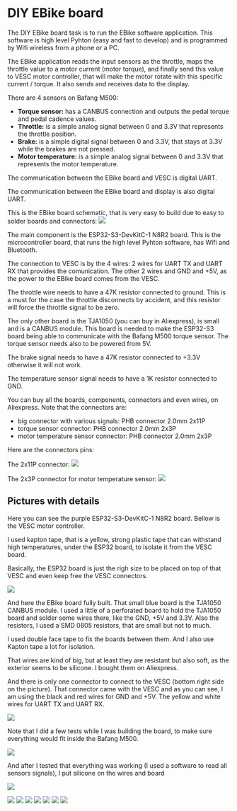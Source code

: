 # DIY EBike board

The DIY EBike board task is to run the EBike software application. This software is high level Pyhton (easy and fast to develop) and is programmed by Wifi wireless from a phone or a PC.

The EBike application reads the input sensors as the throttle, maps the throttle value to a motor current (motor torque), and finally send this value to VESC motor controller, that will make the motor rotate with this specific current / torque.
It also sends and receives data to the display.

There are 4 sensors on Bafang M500:
* **Torque sensor:** has a CANBUS connection and outputs the pedal torque and pedal cadence values.
* **Throttle:** is a simple analog signal between 0 and 3.3V that represents the throttle position.
* **Brake:** is a simple digital signal between 0 and 3.3V, that stays at 3.3V while the brakes are not pressed.
* **Motor temperature:** is a simple analog signal between 0 and 3.3V that represents the motor temperature.

The communication between the EBike board and VESC is digital UART.

The communication between the EBike board and display is also digital UART.

This is the EBike board schematic, that is very easy to build due to easy to solder boards and connectors:
[![](EBike_board-schematic.png)](EBike_board-schematic.png)

The main component is the ESP32-S3-DevKitC-1 N8R2 board. This is the microcontroller board, that runs the high level Pyhton software, has Wifi and Bluetooth.

The connection to VESC is by the 4 wires: 2 wires for UART TX and UART RX that provides the comunication. The other 2 wires and GND and +5V, as the power to the EBike board comes from the VESC.

The throttle wire needs to have a 47K resistor connected to ground. This is a must for the case the throttle disconnects by accident, and this resistor will force the throttle signal to be zero.

The only other board is the TJA1050 (you can buy in Aliexpress), is small and is a CANBUS module. This board is needed to make the ESP32-S3 board being able to communicate with the Bafang M500 torque sensor.
The torque sensor needs also to be powered from 5V.

The brake signal needs to have a 47K resistor connected to +3.3V otherwise it will not work.

The temperature sensor signal needs to have a 1K resistor connected to GND.

You can buy all the boards, components, connectors and even wires, on Aliexpress.
Note that the connectors are:
* big connector with various signals: PHB connector 2.0mm 2x11P
* torque sensor connector: PHB connector 2.0mm 2x3P
* motor temperature sensor connector: PHB connector 2.0mm 2x3P

Here are the connectors pins:

The 2x11P connector:
![](Bafang_M500-big_connector.png)

The 2x3P connector for motor temperature sensor:
![](Bafang_M500-torque_sensor_connector.png)

## Pictures with details

Here you can see the purple ESP32-S3-DevKitC-1 N8R2 board. Bellow is the VESC motor controller.

I used kapton tape, that is a yellow, strong plastic tape that can withstand high temperatures, under the ESP32 board, to isolate it from the VESC board.

Basically, the ESP32 board is just the righ size to be placed on top of that VESC and even keep free the VESC connectors.

![](EBike_board-1.jpg)


And here the EBike board fully built. That small blue board is the TJA1050 CANBUS module.
I used a little of a perforated board to hold the TJA1050 board and solder some wires there, like the GND, +5V and 3.3V. Also the resistors, I used a SMD 0805 resistors, that are small but not to much.

I used double face tape to fix the boards between them. And I also use Kapton tape a lot for isolation.

That wires are kind of big, but at least they are resistant but also soft, as the exterior seems to be silicone. I bought them on Aliexpress.

And there is only one connector to connect to the VESC (bottom right side on the picture). That connector came with the VESC and as you can see, I am using the black and red wires for GND and +5V. The yellow and white wires for UART TX and UART RX.

![](EBike_board-2.jpg)

Note that I did a few tests while I was building the board, to make sure everything would fit inside the Bafang M500.

![](EBike_board-3.jpg)

And after I tested that everything was working (I used a software to read all sensors signals), I put silicone on the wires and board 

![](EBike_board-4.jpg)




![](EBike_board-5.jpg)
![](EBike_board-6.jpg)
![](EBike_board-7.jpg)
![](EBike_board-8.jpg)
![](EBike_board-9.jpg)
![](EBike_board-10.jpg)
![](EBike_board-11.jpg)







